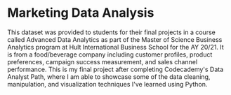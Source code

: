 # Marketing Data Analysis

This dataset was provided to students for their final projects in a course called Advanced Data Analytics as part of the Master of Science Business Analytics program at Hult International Business School for the AY 20/21.  It is from a food/beverage company including customer profiles, product preferences, campaign success measurement, and sales channel performance.  This is my final project after completing Codecademy's Data Analyst Path, where I am able to showcase some of the data cleaning, manipulation, and visualization techniques I've learned using Python. 
 
